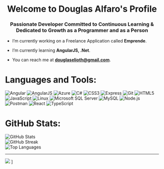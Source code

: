 <body background_color="blue">
<h1 align="center">Welcome to Douglas Alfaro's Profile</h1>
<h3 align="center">Passionate Developer Committed to Continuous Learning & Dedicated to Growth as a Programmer and as a Person</h3>

- I’m currently working on a Freelance Application called **Emprende**.

- I’m currently learning **AngularJS, .Net**.

- You can reach me at **douglaselioth@gmail.com**.

#  Languages and Tools:
![Angular](https://img.shields.io/badge/Angular-%2320232A.svg?style=for-the-badge&logo=angular&logoColor=61DAFB) ![AngularJS](https://img.shields.io/badge/AngularJS-%2320232A.svg?style=for-the-badge&logo=angularjs&logoColor=61DAFB) ![Azure](https://img.shields.io/badge/Microsoft_Azure-%2320232A.svg?style=for-the-badge&logo=microsoft-azure&logoColor=61DAFB) ![C#](https://img.shields.io/badge/C%23-%2320232A.svg?style=for-the-badge&logo=c-sharp&logoColor=61DAFB) ![CSS3](https://img.shields.io/badge/CSS3-%2320232A.svg?style=for-the-badge&logo=css3&logoColor=61DAFB) ![Express](https://img.shields.io/badge/Express.js-%2320232A.svg?style=for-the-badge) ![Git](https://img.shields.io/badge/Git-%2320232A.svg?style=for-the-badge&logo=git&logoColor=61DAFB) ![HTML5](https://img.shields.io/badge/HTML5-%2320232A.svg?style=for-the-badge&logo=html5&logoColor=61DAFB) ![JavaScript](https://img.shields.io/badge/JavaScript-%2320232A.svg?style=for-the-badge&logo=javascript&logoColor=61DAFB) ![Linux](https://img.shields.io/badge/Linux-%2320232A.svg?style=for-the-badge&logo=linux&logoColor=61DAFB) ![Microsoft SQL Server](https://img.shields.io/badge/Microsoft_SQL_Server-%2320232A.svg?style=for-the-badge&logo=microsoft-sql-server&logoColor=61DAFB) ![MySQL](https://img.shields.io/badge/MySQL-%2320232A.svg?style=for-the-badge&logo=mysql&logoColor=61DAFB) ![Node.js](https://img.shields.io/badge/Node.js-%2320232A.svg?style=for-the-badge&logo=node.js&logoColor=61DAFB) ![Postman](https://img.shields.io/badge/Postman-%2320232A.svg?style=for-the-badge&logo=postman&logoColor=61DAFB) ![React](https://img.shields.io/badge/React-%2320232A.svg?style=for-the-badge&logo=react&logoColor=61DAFB) ![TypeScript](https://img.shields.io/badge/TypeScript-%2320232A.svg?style=for-the-badge&logo=typescript&logoColor=61DAFB)



#  GitHub Stats:
<!-- Replace `Meitchouk` with your GitHub username -->
<img src="https://github-readme-stats.vercel.app/api?username=delf-08&theme=tokyonight&hide_border=false&include_all_commits=false&count_private=false" alt="GitHub Stats" align="center"/>
<br/>
<img src="https://github-readme-streak-stats.herokuapp.com/?user=delf-08&theme=tokyonight&hide_border=false" alt="GitHub Streak" align="center"/>
<br/>
<img src="https://github-readme-stats.vercel.app/api/top-langs/?username=delf-08&theme=tokyonight&hide_border=false&include_all_commits=false&count_private=false&layout=compact" alt="Top Languages" align="center"/>

---
[![](https://visitcount.itsvg.in/api?id=delf-08&icon=0&color=0)](https://visitcount.itsvg.in)
]

<!-- Proudly created with GPRM ( https://gprm.itsvg.in ) -->
